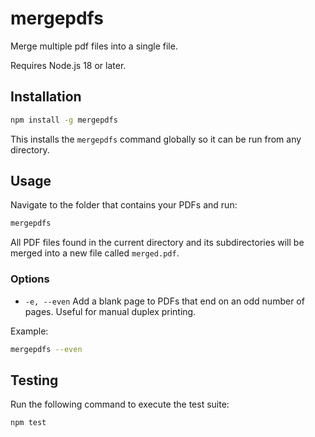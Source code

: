 # mergepdfs
Merge multiple pdf files into a single file.

Requires Node.js 18 or later.

## Installation

```bash
npm install -g mergepdfs
```

This installs the `mergepdfs` command globally so it can be run from any directory.

## Usage

Navigate to the folder that contains your PDFs and run:

```bash
mergepdfs
```

All PDF files found in the current directory and its subdirectories will be merged into a new file called `merged.pdf`.

### Options

- `-e, --even`  Add a blank page to PDFs that end on an odd number of pages. Useful for manual duplex printing.

Example:

```bash
mergepdfs --even
```

## Testing

Run the following command to execute the test suite:

```bash
npm test
```
